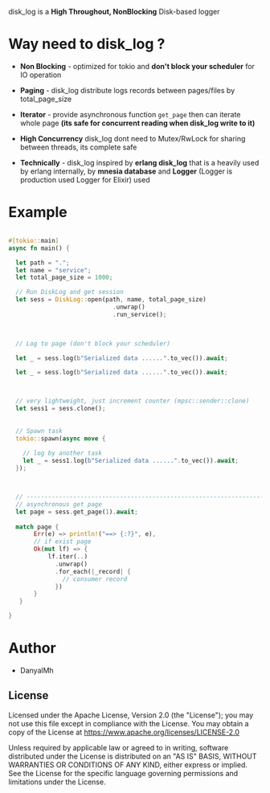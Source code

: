 
disk_log is a **High Throughout, NonBlocking** Disk-based logger


# Way need to disk_log ?

* **Non Blocking** - optimized for tokio and
  **don't block your scheduler** for IO operation 


* **Paging** - disk_log distribute logs records between pages/files
  by total_page_size


* **Iterator** - provide asynchronous function `get_page` then 
  can iterate whole page **(its safe for concurrent reading when disk_log write to it)**  


* **High Concurrency** disk_log dont need to
  Mutex/RwLock for sharing between threads, its complete safe


* **Technically** - disk_log inspired by **erlang disk_log**
  that is a heavily used by erlang internally, by **mnesia database**
  and **Logger** (Logger is production used Logger for Elixir) used 




# Example 

```rust

#[tokio::main]
async fn main() {

  let path = ".";
  let name = "service";
  let total_page_size = 1000;

  // Run DiskLog and get session
  let sess = DiskLog::open(path, name, total_page_size)
                             .unwrap()
                             .run_service();
                             


  // Log to page (don't block your scheduler)

  let _ = sess.log(b"Serialized data ......".to_vec()).await;

  let _ = sess.log(b"Serialized data ......".to_vec()).await;



  // very lightweight, just increment counter (mpsc::sender::clone)
  let sess1 = sess.clone();
  
  
  // Spawn task 
  tokio::spawn(async move {              
   
    // log by another task
    let _ = sess1.log(b"Serialized data ......".to_vec()).await;
  });



  // ---------------------------------------------------------------------
  // asynchronous get page
  let page = sess.get_page(1).await;
  
  match page {
       Err(e) => println!("==> {:?}", e),
       // if exist page
       Ok(mut lf) => {
           lf.iter(..)
             .unwrap()
             .for_each(|_record| {
               // consumer record
             })
       }    
   }

}

```



# Author

- DanyalMh 



## License

Licensed under the Apache License, Version 2.0 (the "License"); you may not use this file except in compliance with the License. You may obtain a copy of the License at https://www.apache.org/licenses/LICENSE-2.0

Unless required by applicable law or agreed to in writing, software distributed under the License is distributed on an "AS IS" BASIS, WITHOUT WARRANTIES OR CONDITIONS OF ANY KIND, either express or implied. See the License for the specific language governing permissions and limitations under the License.
